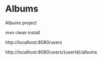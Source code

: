 # Albums
Albums project

mvn clean install

http://localhost:8080/users

http://localhost:8080/users/{userId}/albums


